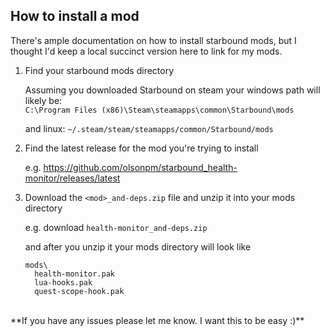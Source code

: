 ## How to install a mod

There's ample documentation on how to install starbound mods, but I thought I'd
keep a local succinct version here to link for my mods.

1. Find your starbound mods directory

   Assuming you downloaded Starbound on steam your windows path will likely be:  
   `C:\Program Files (x86)\Steam\steamapps\common\Starbound\mods`

   and linux: `~/.steam/steam/steamapps/common/Starbound/mods`

2. Find the latest release for the mod you're trying to install

   e.g.
   https://github.com/olsonpm/starbound_health-monitor/releases/latest

3. Download the `<mod>_and-deps.zip` file and unzip it into your mods directory

   e.g.
   download `health-monitor_and-deps.zip`  

   and after you unzip it your mods directory will look like
   ```
   mods\
     health-monitor.pak
     lua-hooks.pak
     quest-scope-hook.pak
   ```

<br>
**If you have any issues please let me know.  I want this to be easy :)**
